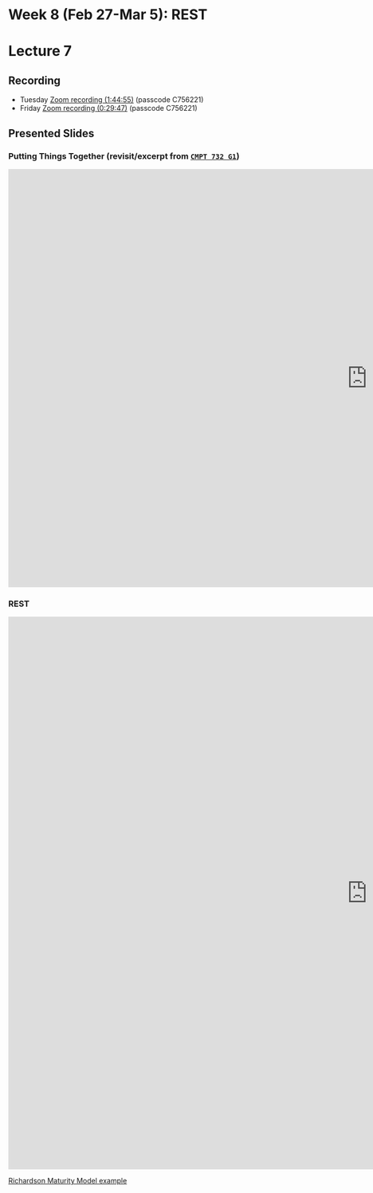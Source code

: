 # Week 8 (Feb 27-Mar 5): REST
# Lecture 7

## Recording

* Tuesday [Zoom recording (1:44:55)](https://sfu.zoom.us/rec/share/uoIvUWHEz8hOqs8ZTb0_q3YpiREYs3V5I1sGkA7fgjuebjUcj9J3dNkwTuGBRq28.pf2m0CKDq6thVW_8?startTime=1646151802000) (passcode C756221)
* Friday [Zoom recording (0:29:47)](https://sfu.zoom.us/rec/share/qsfmdAEA3I8Uk05fFFcriRYLFGbLPSvWNAC_Pagu6twCGagu0VDagXyvtRS-Rw4N.jerU1xamYG5aS8qI?startTime=1646410343000) (passcode C756221)

## Presented Slides  

### Putting Things Together (revisit/excerpt from [`CMPT 732 G1`](https://coursys.sfu.ca/2021fa-cmpt-732-g1/))
<div class="video-container-16by9"><iframe src="https://docs.google.com/presentation/d/e/2PACX-1vRnYhA8uVtnyNaskB0hYoX9BhyLwtaM7vtpKJc0A56prpquoVU6w1PCacIEkrEfXt6VDmB4eLB5nAMq/embed?start=false&loop=false&delayms=3000" frameborder="0" width="1440" height="839" allowfullscreen="true" mozallowfullscreen="true" webkitallowfullscreen="true"></iframe></div>

### REST

<div class="video-container-4by3"><iframe src="https://docs.google.com/presentation/d/e/2PACX-1vTmv4deaWpi6dn7KvdxOy_DGcHxxV38U5Y7gP3JLBkfdama-dj-slDvu84x0bOjfY9-iMqrY6-DVJ_d/embed?start=false&loop=false&delayms=3000" frameborder="0" width="1440" height="1109" allowfullscreen="true" mozallowfullscreen="true" webkitallowfullscreen="true"></iframe></iframe></div>

[Richardson Maturity Model example](https://martinfowler.com/articles/richardsonMaturityModel.html)

